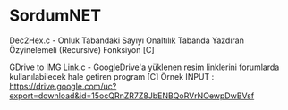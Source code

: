 # SordumNET
Dec2Hex.c            - Onluk Tabandaki Sayıyı Onaltılık Tabanda Yazdıran Özyinelemeli (Recursive) Fonksiyon [C]

GDrive to IMG Link.c - GoogleDrive'a yüklenen resim linklerini forumlarda kullanılabilecek hale getiren program [C]
Örnek INPUT          : https://drive.google.com/uc?export=download&id=15ocQRnZR7Z8JbENBQoRVrNOewpDwBVsf
